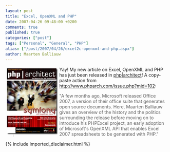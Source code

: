 ```yaml
---
layout: post
title: "Excel, OpenXML and PHP"
date: 2007-04-26 09:48:00 +0200
comments: true
published: true
categories: ["post"]
tags: ["Personal", "General", "PHP"]
alias: ["/post/2007/04/26/excel2c-openxml-and-php.aspx"]
author: Maarten Balliauw
---
```

<p><a href="/images/WindowsLiveWriter/ExcelOpenXMLandPHP_A5B8/phparch_0407_mag102%5B1%5D.jpg" mce_href="/images/WindowsLiveWriter/ExcelOpenXMLandPHP_A5B8/phparch_0407_mag102%5B1%5D.jpg" atomicselection="true"><img src="/images/WindowsLiveWriter/ExcelOpenXMLandPHP_A5B8/phparch_0407_mag102_thumb%5B1%5D.jpg" style="border: 0px none ; margin: 5px;" mce_src="/images/WindowsLiveWriter/ExcelOpenXMLandPHP_A5B8/phparch_0407_mag102_thumb%5B1%5D.jpg" align="left" border="0" height="206" width="158"></a> Yay! My new article on Excel, OpenXML and PHP has just been released in <a href="http://www.phparch.com" mce_href="http://www.phparch.com">php|architect</a>! A copy-paste action from <a href="http://www.phparch.com/issue.php?mid=102" mce_href="http://www.phparch.com/issue.php?mid=102">http://www.phparch.com/issue.php?mid=102</a>: </p>

<blockquote> <p>"A few months ago, Microsoft released Office 2007, a version of their office suite that generates open source documents. Here, Maarten Balliauw gives an overview of the history and the politics surrounding the release before moving on to introduce his PHPExcel project, an early adoption of Microsoft's OpenXML API that enables Excel 2007 spreadsheets to be generated with PHP."</p>

</blockquote>



{% include imported_disclaimer.html %}

